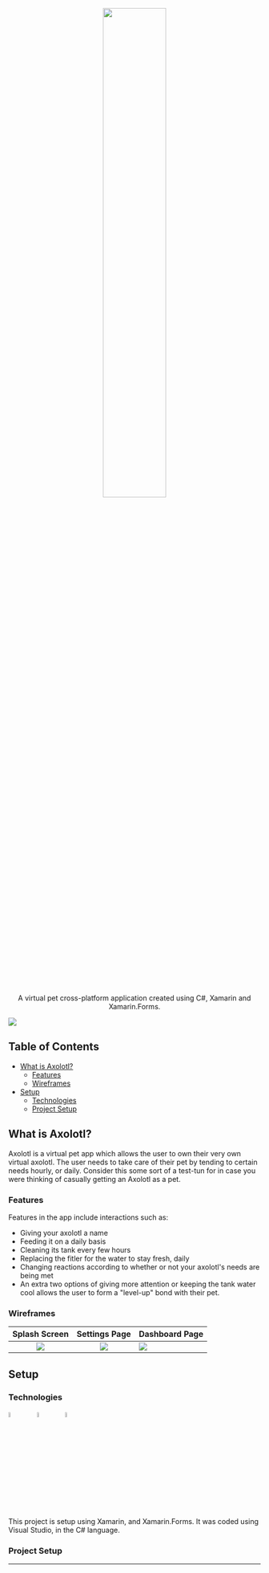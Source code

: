<p align="center">
<img src="https://drive.google.com/uc?export=view&id=1jl51fD9Dl-8xBUkpjswfa3zuabWw39Pa" width="50%" height="50%">
</p>
<p align="center">
A virtual pet cross-platform application created using C#, Xamarin and Xamarin.Forms.
</p>
<img src="https://drive.google.com/uc?export=view&id=1cwAv-j_1UDMumTLNkxBdCD_glSZwuEsG">

## Table of Contents

- [What is Axolotl?](#what-is-axolotl?)
    - [Features](#features) 
    - [Wireframes](#wireframes)
- [Setup](#setup)
    - [Technologies](#technologies)
    - [Project Setup](#project-setup)


## What is Axolotl?

Axolotl is a virtual pet app which allows the user to own their very own virtual axolotl. The user needs to take care of their pet by tending to certain needs hourly, or daily. Consider this some sort of a test-tun for in case you were thinking of casually getting an Axolotl as a pet.

### Features

Features in the app include interactions such as:

- Giving your axolotl a name
- Feeding it on a daily basis
- Cleaning its tank every few hours
- Replacing the fitler for the water to stay fresh, daily
- Changing reactions according to whether or not your axolotl's needs are being met
- An extra two options of giving more attention or keeping the tank water cool allows the user to form a "level-up" bond with their pet.

### Wireframes

Splash Screen |  Settings Page |  Dashboard Page  
:-------------------------:|:-------------------------:|:-------------------------
![](https://drive.google.com/uc?export=view&id=1pRCrqcDsYKZPvFGsqTJdEE1XqBO4Tggn)  |  ![](https://drive.google.com/uc?export=view&id=1U22D-qC6HI3NtztNgSdvBFk6ps6cWczR) | ![](https://drive.google.com/uc?export=view&id=1JMLP1VDPzMgg0y01KgSfjUy2PBfBryWf)

## Setup
### Technologies
<img src="https://seeklogo.com/images/X/xamarin-logo-348B1EB629-seeklogo.com.png" width="5%" height="5%">&nbsp;&nbsp;&nbsp;&nbsp;&nbsp;&nbsp;&nbsp;&nbsp;<img src="https://seeklogo.com/images/C/c-sharp-c-logo-02F17714BA-seeklogo.com.png" width="5%" height="5%">&nbsp;&nbsp;&nbsp;&nbsp;&nbsp;&nbsp;&nbsp;&nbsp;<img src="https://static.wikia.nocookie.net/logopedia/images/6/62/Brand_Visual_Studio_Win_2019.svg/revision/latest/scale-to-width-down/340?cb=20191019024151" width="5%" height="5%">

This project is setup using Xamarin, and Xamarin.Forms. It was coded using Visual Studio, in the C# language.

### Project Setup

---

